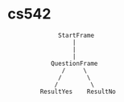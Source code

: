 # cs542

                  StartFrame
                      |
                      |
                      |
                QuestionFrame
                   /     \
                  /       \
                 /         \
             ResultYes    ResultNo    
